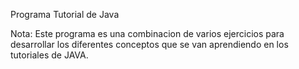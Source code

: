 Programa Tutorial de Java

Nota: Este programa es una combinacion de varios ejercicios para desarrollar los diferentes conceptos que se van aprendiendo en los tutoriales de JAVA.
